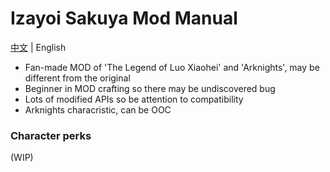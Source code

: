 # Izayoi Sakuya Mod Manual

[中文](README.md) | English

- Fan-made MOD of 'The Legend of Luo Xiaohei' and 'Arknights', may be different from the original
- Beginner in MOD crafting so there may be undiscovered bug
- Lots of modified APIs so be attention to compatibility
- Arknights characristic, can be OOC

### Character perks

(WIP)